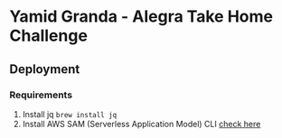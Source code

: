 # Yamid Granda - Alegra Take Home Challenge

## Deployment

### Requirements

1. Install jq `brew install jq`
2. Install AWS SAM (Serverless Application Model) CLI [check here](https://docs.aws.amazon.com/serverless-application-model/latest/developerguide/install-sam-cli.html)
